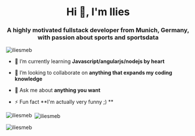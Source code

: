 <h1 align="center">Hi 👋, I'm Ilies</h1>
<h3 align="center">A highly motivated fullstack developer from Munich, Germany, with passion about sports and sportsdata</h3>

<p align="left"> <img src="https://komarev.com/ghpvc/?username=iliesmeb&label=Profile%20views&color=0e75b6&style=flat" alt="iliesmeb" /> </p>

- 🌱 I’m currently learning **Javascript/angularjs/nodejs by heart**

- 👯 I’m looking to collaborate on **anything that expands my coding knowledge**

- 💬 Ask me about **anything you want**

- ⚡ Fun fact **I'm actually very funny ;) **

<p><img align="left" src="https://github-readme-stats.vercel.app/api/top-langs?username=iliesmeb&show_icons=true&locale=en&layout=compact" alt="iliesmeb" /></p>

<p>&nbsp;<img align="center" src="https://github-readme-stats.vercel.app/api?username=iliesmeb&show_icons=true&locale=en" alt="iliesmeb" /></p>

<p><img align="center" src="https://github-readme-streak-stats.herokuapp.com/?user=iliesmeb&" alt="iliesmeb" /></p>
